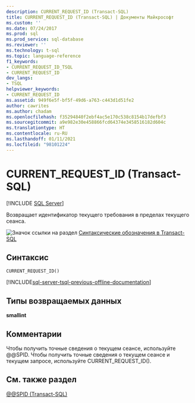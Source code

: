 ```yaml
---
description: CURRENT_REQUEST_ID (Transact-SQL)
title: CURRENT_REQUEST_ID (Transact-SQL) | Документы Майкрософт
ms.custom: ''
ms.date: 07/24/2017
ms.prod: sql
ms.prod_service: sql-database
ms.reviewer: ''
ms.technology: t-sql
ms.topic: language-reference
f1_keywords:
- CURRENT_REQUEST_ID_TSQL
- CURRENT_REQUEST_ID
dev_langs:
- TSQL
helpviewer_keywords:
- CURRENT_REQUEST_ID
ms.assetid: 949f6e5f-bf5f-49d6-a763-c443d1d51fe2
author: cawrites
ms.author: chadam
ms.openlocfilehash: f35294840f2ebf4ac5e170c538c8154b17defbf3
ms.sourcegitcommit: a9e982e30e458866fcd64374e3458516182d604c
ms.translationtype: HT
ms.contentlocale: ru-RU
ms.lasthandoff: 01/11/2021
ms.locfileid: "98101224"
---
```

# <a name="current_request_id-transact-sql"></a>CURRENT_REQUEST_ID (Transact-SQL)
[!INCLUDE [SQL Server](../../includes/applies-to-version/sqlserver.md)]

Возвращает идентификатор текущего требования в пределах текущего сеанса.
  
![Значок ссылки на раздел](../../database-engine/configure-windows/media/topic-link.gif "Значок ссылки на раздел") [Синтаксические обозначения в Transact-SQL](../../t-sql/language-elements/transact-sql-syntax-conventions-transact-sql.md)
  
## <a name="syntax"></a>Синтаксис  
  
```syntaxsql
CURRENT_REQUEST_ID()  
```  

[!INCLUDE[sql-server-tsql-previous-offline-documentation](../../includes/sql-server-tsql-previous-offline-documentation.md)]

## <a name="return-types"></a>Типы возвращаемых данных
**smallint**
  
## <a name="remarks"></a>Комментарии  
Чтобы получить точные сведения о текущем сеансе, используйте @@SPID. Чтобы получить точные сведения о текущем сеансе и текущем запросе, используйте CURRENT_REQUEST_ID().
  
## <a name="see-also"></a>См. также раздел
[@@SPID &#40;Transact-SQL&#41;](../../t-sql/functions/spid-transact-sql.md)
  
  
